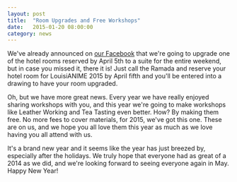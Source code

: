 ```yaml
---
layout: post
title:  "Room Upgrades and Free Workshops"
date:   2015-01-20 08:00:00
category: news
---
```


We've already announced on <a href="https://www.facebook.com/louisianime">our Facebook</a> that we're going to upgrade one of the hotel rooms reserved by April 5th to a suite for the entire weekend, but in case you missed it, there it is! Just call the Ramada and reserve your hotel room for LouisiANIME 2015 by April fifth and you'll be entered into a drawing to have your room upgraded.

Oh, but we have more great news. Every year we have really enjoyed sharing workshops with you, and this year we're going to make workshops like Leather Working and Tea Tasting even better. How? By making them free. No more fees to cover materials, for 2015, we've got this one. These are on us, and we hope you all love them this year as much as we love having you all attend with us.

It's a brand new year and it seems like the year has just breezed by, especially after the holidays. We truly hope that everyone had as great of a 2014 as we did, and we're looking forward to seeing everyone again in May. Happy New Year! 
